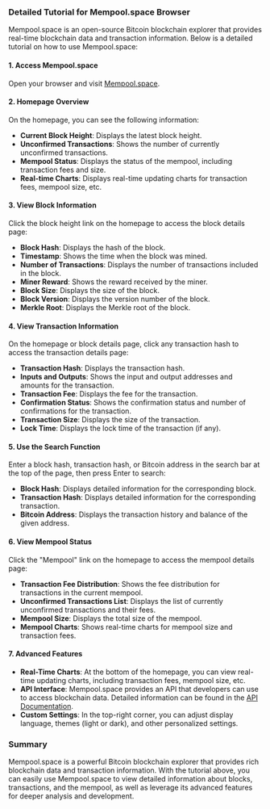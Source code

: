 ### Detailed Tutorial for Mempool.space Browser

Mempool.space is an open-source Bitcoin blockchain explorer that provides real-time blockchain data and transaction information. Below is a detailed tutorial on how to use Mempool.space:

#### 1. Access Mempool.space
Open your browser and visit [Mempool.space](https://mempool.space/).

#### 2. Homepage Overview
On the homepage, you can see the following information:
- **Current Block Height**: Displays the latest block height.
- **Unconfirmed Transactions**: Shows the number of currently unconfirmed transactions.
- **Mempool Status**: Displays the status of the mempool, including transaction fees and size.
- **Real-time Charts**: Displays real-time updating charts for transaction fees, mempool size, etc.

#### 3. View Block Information
Click the block height link on the homepage to access the block details page:
- **Block Hash**: Displays the hash of the block.
- **Timestamp**: Shows the time when the block was mined.
- **Number of Transactions**: Displays the number of transactions included in the block.
- **Miner Reward**: Shows the reward received by the miner.
- **Block Size**: Displays the size of the block.
- **Block Version**: Displays the version number of the block.
- **Merkle Root**: Displays the Merkle root of the block.

#### 4. View Transaction Information
On the homepage or block details page, click any transaction hash to access the transaction details page:
- **Transaction Hash**: Displays the transaction hash.
- **Inputs and Outputs**: Shows the input and output addresses and amounts for the transaction.
- **Transaction Fee**: Displays the fee for the transaction.
- **Confirmation Status**: Shows the confirmation status and number of confirmations for the transaction.
- **Transaction Size**: Displays the size of the transaction.
- **Lock Time**: Displays the lock time of the transaction (if any).

#### 5. Use the Search Function
Enter a block hash, transaction hash, or Bitcoin address in the search bar at the top of the page, then press Enter to search:
- **Block Hash**: Displays detailed information for the corresponding block.
- **Transaction Hash**: Displays detailed information for the corresponding transaction.
- **Bitcoin Address**: Displays the transaction history and balance of the given address.

#### 6. View Mempool Status
Click the "Mempool" link on the homepage to access the mempool details page:
- **Transaction Fee Distribution**: Shows the fee distribution for transactions in the current mempool.
- **Unconfirmed Transactions List**: Displays the list of currently unconfirmed transactions and their fees.
- **Mempool Size**: Displays the total size of the mempool.
- **Mempool Charts**: Shows real-time charts for mempool size and transaction fees.

#### 7. Advanced Features
- **Real-Time Charts**: At the bottom of the homepage, you can view real-time updating charts, including transaction fees, mempool size, etc.
- **API Interface**: Mempool.space provides an API that developers can use to access blockchain data. Detailed information can be found in the [API Documentation](https://mempool.space/docs/api).
- **Custom Settings**: In the top-right corner, you can adjust display language, themes (light or dark), and other personalized settings.

### Summary
Mempool.space is a powerful Bitcoin blockchain explorer that provides rich blockchain data and transaction information. With the tutorial above, you can easily use Mempool.space to view detailed information about blocks, transactions, and the mempool, as well as leverage its advanced features for deeper analysis and development.
